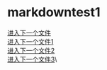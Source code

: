 
# markdowntest1
[进入下一个文件](https://github.com/zpw-123/markdowntest)\
[进入下一个文件1](./file2.md)\
[进入下一个文件2](../markdowntest)\
[进入下一个文件3](./markdowntest)\
